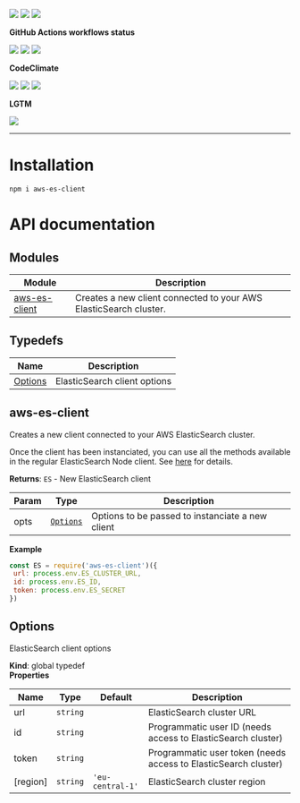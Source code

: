 ![](https://img.shields.io/github/package-json/v/kaskadi/aws-es-client)
![](https://img.shields.io/badge/code--style-standard-blue)
![](https://img.shields.io/github/license/kaskadi/aws-es-client?color=blue)

**GitHub Actions workflows status**

[![](https://img.shields.io/github/workflow/status/kaskadi/aws-es-client/publish?label=publish&logo=npm)](https://github.com/kaskadi/aws-es-client/actions?query=workflow%3Apublish)
[![](https://img.shields.io/github/workflow/status/kaskadi/aws-es-client/build?label=build&logo=mocha)](https://github.com/kaskadi/aws-es-client/actions?query=workflow%3Abuild)
[![](https://img.shields.io/github/workflow/status/kaskadi/aws-es-client/generate-docs?label=docs&logo=read-the-docs)](https://github.com/kaskadi/aws-es-client/actions?query=workflow%3Agenerate-docs)

**CodeClimate**

[![](https://img.shields.io/codeclimate/maintainability/kaskadi/aws-es-client?label=maintainability&logo=Code%20Climate)](https://codeclimate.com/github/kaskadi/aws-es-client)
[![](https://img.shields.io/codeclimate/tech-debt/kaskadi/aws-es-client?label=technical%20debt&logo=Code%20Climate)](https://codeclimate.com/github/kaskadi/aws-es-client)
[![](https://img.shields.io/codeclimate/coverage/kaskadi/aws-es-client?label=test%20coverage&logo=Code%20Climate)](https://codeclimate.com/github/kaskadi/aws-es-client)

**LGTM**

[![](https://img.shields.io/lgtm/grade/javascript/github/kaskadi/aws-es-client?label=code%20quality&logo=LGTM)](https://lgtm.com/projects/g/kaskadi/aws-es-client/?mode=list&logo=LGTM)

****

# Installation

```
npm i aws-es-client
```

# API documentation

## Modules
Module | Description
------ | -----------
[aws-es-client] | Creates a new client connected to your AWS ElasticSearch cluster.

## Typedefs

Name | Description
------ | -----------
[Options] | ElasticSearch client options


## aws-es-client

Creates a new client connected to your AWS ElasticSearch cluster. 

Once the client has been instanciated, you can use all the methods available in the regular ElasticSearch Node client. See [here] for details.

**Returns**: `ES` - New ElasticSearch client  

| Param | Type | Description |
| --- | --- | --- |
| opts | [`Options`] | Options to be passed to instanciate a new client |

**Example**  
```js
const ES = require('aws-es-client')({
 url: process.env.ES_CLUSTER_URL,
 id: process.env.ES_ID,
 token: process.env.ES_SECRET
})
```

## Options

ElasticSearch client options

**Kind**: global typedef  
**Properties**

| Name | Type | Default | Description |
| --- | --- | --- | --- |
| url | `string` |  | ElasticSearch cluster URL |
| id | `string` |  | Programmatic user ID (needs access to ElasticSearch cluster) |
| token | `string` |  | Programmatic user token (needs access to ElasticSearch cluster) |
| \[region\] | `string` | `'eu-central-1'` | ElasticSearch cluster region |

<!-- LINKS -->

[aws-es-client]:#aws-es-client
[Options]:#options
[here]:https://www.elastic.co/guide/en/elasticsearch/client/javascript-api/current/api-reference.html
[`Options`]:#options